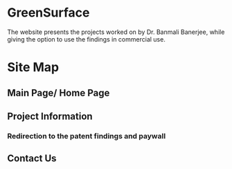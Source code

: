 # GreenSurface
The website presents the projects worked on by Dr. Banmali Banerjee, while giving the option to use the findings in commercial use. 

# Site Map
## Main Page/ Home Page
## Project Information
### Redirection to the patent findings and paywall
## Contact Us
